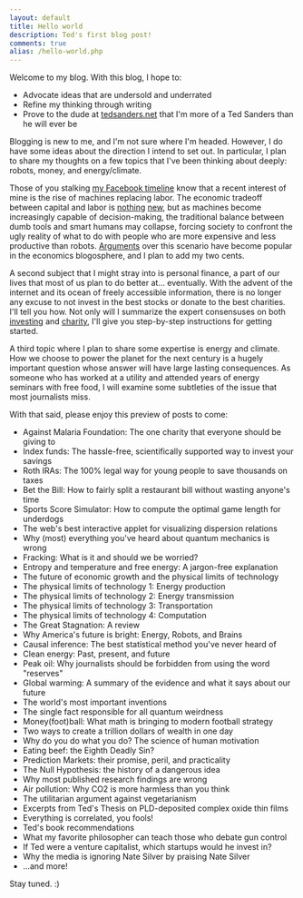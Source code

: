 ```yaml
---
layout: default
title: Hello world
description: Ted's first blog post!
comments: true
alias: /hello-world.php
---
```


<p>Welcome to my blog. With this blog, I hope to:</p>

<ul>
<li>Advocate ideas that are undersold and underrated</li>
<li>Refine my thinking through writing</li>
<li>Prove to the dude at <a href="http://www.tedsanders.net">tedsanders.net</a> that I'm more of a Ted Sanders than he will ever be</li>
</ul>

<p>Blogging is new to me, and I'm not sure where I'm headed. However, I do have some ideas about the direction I intend to set out. In particular, I plan to share my thoughts on a few topics that I've been thinking about deeply: robots, money, and energy/climate.</p>

<p>Those of you stalking <a href="http://www.facebook.com/tedsanders">my Facebook timeline</a> know that a recent interest of mine is the rise of machines replacing labor. The economic tradeoff between capital and labor is <a href="http://www.econlib.org/library/Ricardo/ricP7.html#Ch.31, On Machinery">nothing</a> <a href="http://www.econlib.org/library/Enc/bios/Marx.html">new</a>, but as machines become increasingly capable of decision-making, the traditional balance between dumb tools and smart humans may collapse, forcing society to confront the ugly reality of what to do with people who are more expensive and less productive than robots. <a href="http://theleisuresociety.tumblr.com/post/39057729530/the-tech-debate-blasts-off-a-linkfest">Arguments</a> over this scenario have become popular in the economics blogosphere, and I plan to add my two cents.</p>

<p>A second subject that I might stray into is personal finance, a part of our lives that most of us plan to do better at... eventually. With the advent of the internet and its ocean of freely accessible information, there is no longer any excuse to not invest in the best stocks or donate to the best charities. I'll tell you how. Not only will I summarize the expert consensuses on both <a href="http://www.altruistfa.com/readingroomarticles.htm">investing</a> and <a href="http://www.givewell.org">charity</a>, I'll give you step-by-step instructions for getting started.</p>

<p>A third topic where I plan to share some expertise is energy and climate. How we choose to power the planet for the next century is a hugely important question whose answer will have large lasting consequences. As someone who has worked at a utility and attended years of energy seminars with free food, I will examine some subtleties of the issue that most journalists miss.</p>

<p>With that said, please enjoy this preview of posts to come:</p>

<ul>
<li>Against Malaria Foundation: The one charity that everyone should be giving to</li>
<li>Index funds: The hassle-free, scientifically supported way to invest your savings</li>
<li>Roth IRAs: The 100% legal way for young people to save thousands on taxes</li>
<li>Bet the Bill: How to fairly split a restaurant bill without wasting anyone's time</li>
<li>Sports Score Simulator: How to compute the optimal game length for underdogs</li>
<li>The web's best interactive applet for visualizing dispersion relations</li>
<li>Why (most) everything you've heard about quantum mechanics is wrong</li>
<li>Fracking: What is it and should we be worried?</li>
<li>Entropy and temperature and free energy: A jargon-free explanation</li>
<li>The future of economic growth and the physical limits of technology</li>
<li>The physical limits of technology 1: Energy production</li>
<li>The physical limits of technology 2: Energy transmission</li>
<li>The physical limits of technology 3: Transportation</li>
<li>The physical limits of technology 4: Computation</li>
<li>The Great Stagnation: A review</li>
<li>Why America's future is bright: Energy, Robots, and Brains</li>
<li>Causal inference: The best statistical method you've never heard of</li>
<li>Clean energy: Past, present, and future</li>
<li>Peak oil: Why journalists should be forbidden from using the word "reserves"</li>
<li>Global warming: A summary of the evidence and what it says about our future</li>
<li>The world's most important inventions</li>
<li>The single fact responsible for all quantum weirdness</li>
<li>Money(foot)ball: What math is bringing to modern football strategy</li>
<li>Two ways to create a trillion dollars of wealth in one day</li>
<li>Why do you do what you do? The science of human motivation</li>
<li>Eating beef: the Eighth Deadly Sin?</li>
<li>Prediction Markets: their promise, peril, and practicality</li>
<li>The Null Hypothesis: the history of a dangerous idea</li>
<li>Why most published research findings are wrong</li>
<li>Air pollution: Why CO2 is more harmless than you think</li>
<li>The utilitarian argument against vegetarianism</li>
<li>Excerpts from Ted's Thesis on PLD-deposited complex oxide thin films</li>
<li>Everything is correlated, you fools!</li>
<li>Ted's book recommendations</li>
<li>What my favorite philosopher can teach those who debate gun control</li>
<li>If Ted were a venture capitalist, which startups would he invest in?</li>
<li>Why the media is ignoring Nate Silver by praising Nate Silver</li>
<li>...and more!</li>
</ul>

<p>Stay tuned. :)</p>